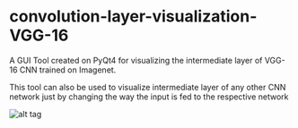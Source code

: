 # convolution-layer-visualization-VGG-16

A GUI Tool created on PyQt4 for visualizing the intermediate layer of VGG-16 CNN trained on Imagenet.

This tool can also be used to visualize intermediate layer of any other CNN network just by changing the way the input is fed to the respective network

![alt tag](https://github.com/anujshah1003/convolution-layer-visualization-VGG-16/tree/master/images/VGG-16-gui.PNG)

